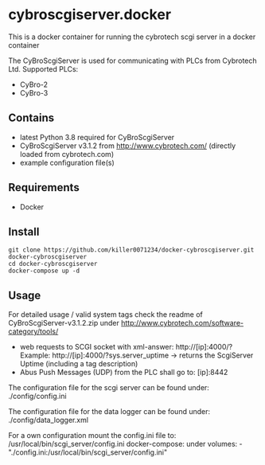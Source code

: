 # cybroscgiserver.docker
This is a docker container for running the cybrotech scgi server in a docker container

The CyBroScgiServer is used for communicating with PLCs from Cybrotech Ltd.
Supported PLCs:
- CyBro-2
- CyBro-3

## Contains

- latest Python 3.8 required for CyBroScgiServer
- CyBroScgiServer v3.1.2 from http://www.cybrotech.com/ (directly loaded from cybrotech.com)
- example configuration file(s)

## Requirements

- Docker

## Install

```
git clone https://github.com/killer0071234/docker-cybroscgiserver.git docker-cybroscgiserver
cd docker-cybroscgiserver
docker-compose up -d
```

## Usage

For detailed usage / valid system tags check the readme of CyBroScgiServer-v3.1.2.zip under
http://www.cybrotech.com/software-category/tools/

- web requests to SCGI socket with xml-answer: http://[ip]:4000/?
  Example: http://[ip]:4000/?sys.server_uptime -> returns the ScgiServer Uptime (including a tag description)
- Abus Push Messages (UDP) from the PLC shall go to: [ip]:8442

The configuration file for the scgi server can be found under:
./config/config.ini

The configuration file for the data logger can be found under:
./config/data_logger.xml

For a own configuration mount the config.ini file to:
/usr/local/bin/scgi_server/config.ini
docker-compose: under volumes: - "./config.ini:/usr/local/bin/scgi_server/config.ini"
